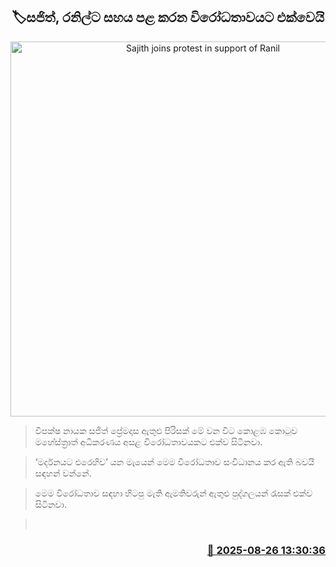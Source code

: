 <p align='center'><b><h2 align='center' title='Sajith joins protest in support of Ranil'>🏷සජිත්, රනිල්ට සහය පළ කරන විරෝධතාවයට එක්වෙයි</h2></b></p>
<p align='center'><img src='https://helakuru.sgp1.cdn.digitaloceanspaces.com/esana/images/lib/dfddc.jpg' width='600' alt='Sajith joins protest in support of Ranil'></p>

> විපක්ෂ නායක සජිත් ප්‍රේමදාස ඇතුළු පිරිසක් මේ වන විට කොළඹ කොටුව මහේස්ත්‍රාත් අධිකරණය අසළ විරෝධතාවයකට එක්ව සිටිනවා.

> ‘මර්දනයට එරෙහිව’ යන මැයෙන් මෙම විරෝධතාව සංවිධානය කර ඇති බවයි සඳහන් වන්නේ.

> මෙම විරෝධතාව සඳහා හිටපු මැති ඇමතිවරුන් ඇතුළු පුද්ගලයන් රැසක් එක්ව සිටිනවා.

>  



<h3 align='right'><a href='https://www.helakuru.lk/esana/p/113073/'>📅 2025-08-26 13:30:36</a></h3>
